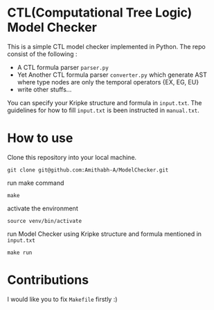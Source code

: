 # CTL(Computational Tree Logic) Model Checker

This is a simple CTL model checker implemented in Python. The repo consist of the following : 
* A CTL formula parser `parser.py`
* Yet Another CTL formula parser `converter.py` which generate AST where type nodes are only the temporal operators {EX, EG, EU}
* write other stuffs...

You can specify your Kripke structure and formula in `input.txt`. The guidelines for how to fill `input.txt` is been instructed in `manual.txt`. 

# How to use
Clone this repository into your local machine. 
```
git clone git@github.com:Amithabh-A/ModelChecker.git
```
run make command
```
make
```
activate the environment
```
source venv/bin/activate
```
run Model Checker using Kripke structure and formula mentioned in `input.txt`
```
make run
```

# Contributions
I would like you to fix `Makefile` firstly :)
